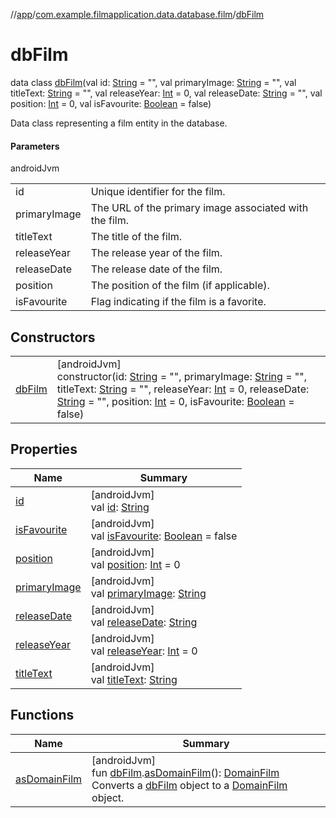 //[app](../../../index.md)/[com.example.filmapplication.data.database.film](../index.md)/[dbFilm](index.md)

# dbFilm

data class [dbFilm](index.md)(val id: [String](https://kotlinlang.org/api/latest/jvm/stdlib/kotlin/-string/index.html) = &quot;&quot;, val primaryImage: [String](https://kotlinlang.org/api/latest/jvm/stdlib/kotlin/-string/index.html) = &quot;&quot;, val titleText: [String](https://kotlinlang.org/api/latest/jvm/stdlib/kotlin/-string/index.html) = &quot;&quot;, val releaseYear: [Int](https://kotlinlang.org/api/latest/jvm/stdlib/kotlin/-int/index.html) = 0, val releaseDate: [String](https://kotlinlang.org/api/latest/jvm/stdlib/kotlin/-string/index.html) = &quot;&quot;, val position: [Int](https://kotlinlang.org/api/latest/jvm/stdlib/kotlin/-int/index.html) = 0, val isFavourite: [Boolean](https://kotlinlang.org/api/latest/jvm/stdlib/kotlin/-boolean/index.html) = false)

Data class representing a film entity in the database.

#### Parameters

androidJvm

| | |
|---|---|
| id | Unique identifier for the film. |
| primaryImage | The URL of the primary image associated with the film. |
| titleText | The title of the film. |
| releaseYear | The release year of the film. |
| releaseDate | The release date of the film. |
| position | The position of the film (if applicable). |
| isFavourite | Flag indicating if the film is a favorite. |

## Constructors

| | |
|---|---|
| [dbFilm](db-film.md) | [androidJvm]<br>constructor(id: [String](https://kotlinlang.org/api/latest/jvm/stdlib/kotlin/-string/index.html) = &quot;&quot;, primaryImage: [String](https://kotlinlang.org/api/latest/jvm/stdlib/kotlin/-string/index.html) = &quot;&quot;, titleText: [String](https://kotlinlang.org/api/latest/jvm/stdlib/kotlin/-string/index.html) = &quot;&quot;, releaseYear: [Int](https://kotlinlang.org/api/latest/jvm/stdlib/kotlin/-int/index.html) = 0, releaseDate: [String](https://kotlinlang.org/api/latest/jvm/stdlib/kotlin/-string/index.html) = &quot;&quot;, position: [Int](https://kotlinlang.org/api/latest/jvm/stdlib/kotlin/-int/index.html) = 0, isFavourite: [Boolean](https://kotlinlang.org/api/latest/jvm/stdlib/kotlin/-boolean/index.html) = false) |

## Properties

| Name | Summary |
|---|---|
| [id](id.md) | [androidJvm]<br>val [id](id.md): [String](https://kotlinlang.org/api/latest/jvm/stdlib/kotlin/-string/index.html) |
| [isFavourite](is-favourite.md) | [androidJvm]<br>val [isFavourite](is-favourite.md): [Boolean](https://kotlinlang.org/api/latest/jvm/stdlib/kotlin/-boolean/index.html) = false |
| [position](position.md) | [androidJvm]<br>val [position](position.md): [Int](https://kotlinlang.org/api/latest/jvm/stdlib/kotlin/-int/index.html) = 0 |
| [primaryImage](primary-image.md) | [androidJvm]<br>val [primaryImage](primary-image.md): [String](https://kotlinlang.org/api/latest/jvm/stdlib/kotlin/-string/index.html) |
| [releaseDate](release-date.md) | [androidJvm]<br>val [releaseDate](release-date.md): [String](https://kotlinlang.org/api/latest/jvm/stdlib/kotlin/-string/index.html) |
| [releaseYear](release-year.md) | [androidJvm]<br>val [releaseYear](release-year.md): [Int](https://kotlinlang.org/api/latest/jvm/stdlib/kotlin/-int/index.html) = 0 |
| [titleText](title-text.md) | [androidJvm]<br>val [titleText](title-text.md): [String](https://kotlinlang.org/api/latest/jvm/stdlib/kotlin/-string/index.html) |

## Functions

| Name | Summary |
|---|---|
| [asDomainFilm](../as-domain-film.md) | [androidJvm]<br>fun [dbFilm](index.md).[asDomainFilm](../as-domain-film.md)(): [DomainFilm](../../com.example.filmapplication.domain/-domain-film/index.md)<br>Converts a [dbFilm](index.md) object to a [DomainFilm](../../com.example.filmapplication.domain/-domain-film/index.md) object. |
